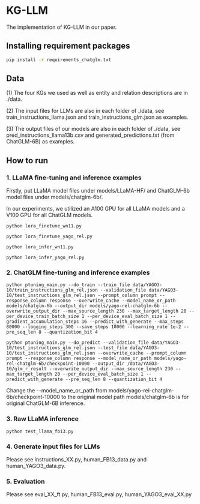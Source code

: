 # KG-LLM

The implementation of KG-LLM in our paper.

## Installing requirement packages

```bash
pip install -r requirements_chatglm.txt
```

## Data

(1) The four KGs we used as well as entity and relation descriptions are in ./data.

(2) The input files for LLMs are also in each folder of ./data, see train_instructions_llama.json and train_instructions_glm.json as examples. 

(3) The output files of our models are also in each folder of ./data, see pred_instructions_llama13b.csv and generated_predictions.txt (from ChatGLM-6B) as examples.

## How to run

### 1. LLaMA fine-tuning and inference examples

Firstly, put LLaMA model files under models/LLaMA-HF/ and ChatGLM-6b model files under models/chatglm-6b/.

In our experiments, we utilized an A100 GPU for all LLaMA models and a V100 GPU for all ChatGLM models.

```shell
python lora_finetune_wn11.py
```
```shell
python lora_finetune_yago_rel.py
```

```shell
python lora_infer_wn11.py
```
```shell
python lora_infer_yago_rel.py
```

### 2. ChatGLM fine-tuning and inference examples

```shell
python ptuning_main.py --do_train --train_file data/YAGO3-10/train_instructions_glm_rel.json --validation_file data/YAGO3-10/test_instructions_glm_rel.json --prompt_column prompt --response_column response --overwrite_cache --model_name_or_path models/chatglm-6b --output_dir models/yago-rel-chatglm-6b --overwrite_output_dir --max_source_length 230 --max_target_length 20 --per_device_train_batch_size 1 --per_device_eval_batch_size 1 --gradient_accumulation_steps 16 --predict_with_generate --max_steps 80000 --logging_steps 300 --save_steps 10000 --learning_rate 1e-2 --pre_seq_len 8 --quantization_bit 4
```

```shell
python ptuning_main.py --do_predict --validation_file data/YAGO3-10/test_instructions_glm_rel.json --test_file data/YAGO3-10/test_instructions_glm_rel.json --overwrite_cache --prompt_column prompt --response_column response --model_name_or_path models/yago-rel-chatglm-6b/checkpoint-10000 --output_dir /data/YAGO3-10/glm_r_result --overwrite_output_dir --max_source_length 230 --max_target_length 20 --per_device_eval_batch_size 1 --predict_with_generate --pre_seq_len 8 --quantization_bit 4
```

Change the --model_name_or_path from models/yago-rel-chatglm-6b/checkpoint-10000 to the original model path models/chatglm-6b is for original ChatGLM-6B inference.

### 3. Raw LLaMA inference

```shell
python test_llama_fb13.py
```

### 4. Generate input files for LLMs
 
Please see instructions_XX.py, human_FB13_data.py and human_YAGO3_data.py.

### 5. Evaluation

Please see eval_XX_ft.py, human_FB13_eval.py, human_YAGO3_eval_XX.py
